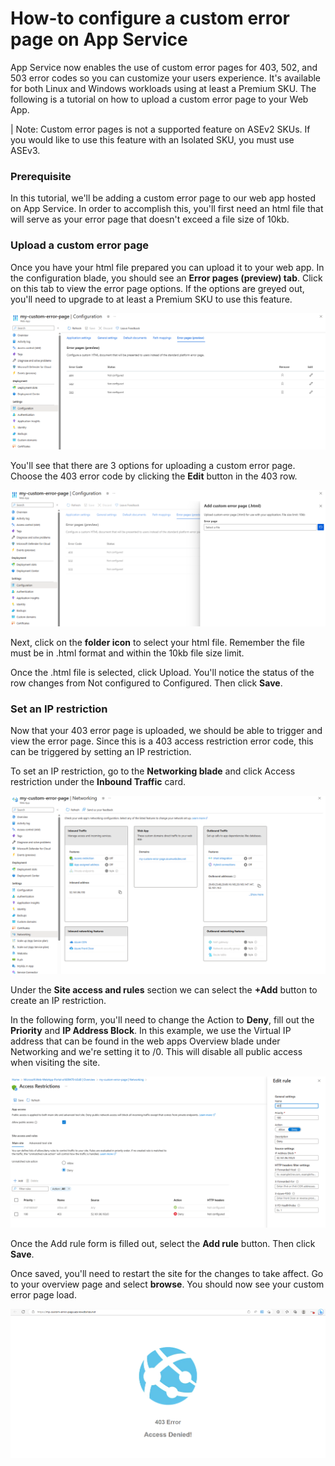 # How-to configure a custom error page on App Service

App Service now enables the use of custom error pages for 403, 502, and 503 error codes so you can customize your users experience.  It's available for both Linux and Windows workloads using at least a Premium SKU.  The following is a tutorial on how to upload a custom error page to your Web App.

| Note: Custom error pages is not a supported feature on ASEv2 SKUs.  If you would like to use this feature with an Isolated SKU, you must use ASEv3.

### Prerequisite
In this tutorial, we'll be adding a custom error page to our web app hosted on App Service.  In order to accomplish this, you'll first need an html file that will serve as your error page that doesn't exceed a file size of 10kb.

### Upload a custom error page
Once you have your html file prepared you can upload it to your web app.  In the configuration blade, you should see an **Error pages (preview) tab**.  Click on this tab to view the error page options.  If the options are greyed out, you'll need to upgrade to at least a Premium SKU to use this feature.

![image](images/cep1.png)

You'll see that there are 3 options for uploading a custom error page.  Choose the 403 error code by clicking the **Edit** button in the 403 row.  

![image](images/cep2.png)

Next, click on the **folder icon** to select your html file.  Remember the file must be in .html format and within the 10kb file size limit.

 Once the .html file is selected, click Upload.  You'll notice the status of the row changes from Not configured to Configured. Then click **Save**.


### Set an IP restriction
Now that your 403 error page is uploaded, we should be able to trigger and view the error page.  Since this is a 403 access restriction error code, this can be triggered by setting an IP restriction.

To set an IP restriction, go to the **Networking blade** and click Access restriction under the **Inbound Traffic** card.

![image](images/cep3.png)

Under the **Site access and rules** section we can select the **+Add** button to create an IP restriction.

In the following form, you'll need to change the Action to **Deny**, fill out the **Priority** and **IP Address Block**.  In this example, we use the Virtual IP address that can be found in the web apps Overview blade under Networking and we're setting it to /0.  This will disable all public access when visiting the site. 

![image](images/cep4.png)

Once the Add rule form is filled out, select the **Add rule** button.  Then click **Save**.

Once saved, you'll need to restart the site for the changes to take affect.  Go to your overview page and select **browse**.  You should now see your custom error page load.

![image](images/cep5.png)
